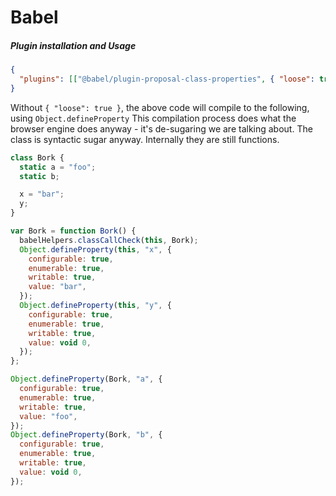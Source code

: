 # Babel

##### Plugin installation and Usage

```json
{
  "plugins": [["@babel/plugin-proposal-class-properties", { "loose": true }]]
}
```

Without `{ "loose": true }`, the above code will compile to the following, using `Object.defineProperty`
This compilation process does what the browser engine does anyway - it's de-sugaring we are talking about.
The class is syntactic sugar anyway.
Internally they are still functions.

```js
class Bork {
  static a = "foo";
  static b;

  x = "bar";
  y;
}
```

```js
var Bork = function Bork() {
  babelHelpers.classCallCheck(this, Bork);
  Object.defineProperty(this, "x", {
    configurable: true,
    enumerable: true,
    writable: true,
    value: "bar",
  });
  Object.defineProperty(this, "y", {
    configurable: true,
    enumerable: true,
    writable: true,
    value: void 0,
  });
};

Object.defineProperty(Bork, "a", {
  configurable: true,
  enumerable: true,
  writable: true,
  value: "foo",
});
Object.defineProperty(Bork, "b", {
  configurable: true,
  enumerable: true,
  writable: true,
  value: void 0,
});
```
